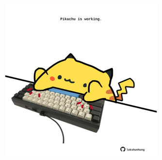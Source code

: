 <!-- built at 18/09/2023, 23:00:58 UTC -->
<p align="center">
  <img width="500" height="500" src="./ReadmeImage.svg">
</p>
